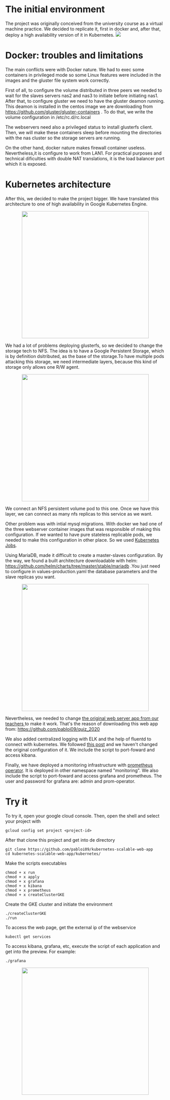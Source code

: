 # The initial environment
The project was originally conceived from the university course as a virtual machine practice. We decided to replicate it, first in docker and, after that, deploy a high availability version of it in Kubernetes.
<img src="https://github.com/pabloi09/kubernetes-scalable-web-app/blob/master/images/environment.png?raw=true"/>

# Docker: troubles and limitations
The main conflicts were with Docker nature. We had to exec some containers in privileged mode so some Linux features were included in the images and the gluster file system work correctly.

First of all, to configure the volume distributed in three peers we needed to wait for the slaves servers nas2 and nas3 to initiate before initiating nas1. After that, to configure gluster we need to have the gluster deamon running. This deamon is installed in the centos image we are downloading from https://github.com/gluster/gluster-containers . To do that, we write the volume configuration in /etc/rc.d/rc.local

The webservers need also a privileged status to install glusterfs client. Then, we will make these containers sleep before mounting the directories with the nas cluster so the storage servers are running.

On the other hand, docker nature makes firewall container useless. Nevertheless,it is configure to work from LAN1. For practical purposes and technical dificulties with double NAT translations, it is the load balancer port which it is exposed.

# Kubernetes architecture

After this, we decided to make the project bigger. We have translated this architecture to one of high availability in Google Kubernetes Engine.
<p align="center">
<img src="https://github.com/pabloi09/kubernetes-scalable-web-app/blob/master/images/diagramgen2.png?raw=true" height = 400/>
</p>

We had a lot of problems deploying glusterfs, so we decided to change the storage tech to NFS. The idea is to have a Google Persistent Storage, which is by definition dsitributed, as the base of the storage.To have multiple pods attacking this storage, we need intermediate layers, because this kind of storage only allows one R/W agent.

<p align="center">
<img src="https://github.com/pabloi09/kubernetes-scalable-web-app/blob/master/images/storage.png?raw=true" height = 400 />
</p>

We connect an NFS persistent volume pod to this one. Once we have this layer, we can connect as many nfs replicas to this service as we want. 

Other problem was with intial mysql migrations. With docker we had one of the three webserver container images that was responsible of making this configuration. If we wanted to have pure stateless replicable pods, we needed to make this configuration in other place. So we used <a href="https://kubernetes.io/docs/concepts/workloads/controllers/jobs-run-to-completion/">Kubernetes Jobs</a>. 

Using MariaDB, made it difficult to create a master-slaves configuration. By the way, we found a built architecture downloadable with helm: https://github.com/helm/charts/tree/master/stable/mariadb .You just need to configure in values-production.yaml the database parameters and the slave replicas you want. 

<p align="center">
<img src="https://github.com/pabloi09/kubernetes-scalable-web-app/blob/master/images/bbdd.png?raw=true" height = 400 />
</p>

Nevertheless, we needed to change <a href="https://github.com/CORE-UPM/quiz_2020">the original web server app from our teachers </a> to make it work. That's the reason of downloading this web app from: https://github.com/pabloi09/quiz_2020

We also added centralized logging with ELK and the help of fluentd to connect with kubernetes. We followed <a href="https://www.nicktriller.com/blog/centralized-logging-on-kubernets-with-fluentd-elasticsearch-and-kibana/">this post</a> and we haven't changed the original configuration of it. We include the script to port-foward and access kibana.

Finally, we have deployed a monitoring infrastructure with <a href="https://github.com/helm/charts/tree/master/stable/prometheus-operator">prometheus operator</a>. It is deployed in other namespace named "monitoring". We also include the script to port-foward and access grafana and prometheus. The user and password for grafana are: admin and prom-operator.

# Try it

To try it, open your google cloud console. Then, open the shell and select your project with
```
gcloud config set project <project-id>

```
After that clone this project and get into de directory
```
git clone https://github.com/pabloi09/kubernetes-scalable-web-app
cd kubernetes-scalable-web-app/kubernetes/

```
Make the scripts executables
```
chmod + x run
chmod + x apply
chmod + x grafana
chmod + x kibana
chmod + x prometheus
chmod + x createClusterGKE
```
Create the GKE cluster and initiate the environment
```
./createClusterGKE
./run
```
To access the web page, get the external ip of the webservice
```
kubectl get services
```
To access kibana, grafana, etc, execute the script of each application and get into the preview. For example:
```
./grafana
```
<p align="center">
<img src="https://github.com/pabloi09/kubernetes-scalable-web-app/blob/master/images/shell.png?raw=true" height = 400 />
</p>
